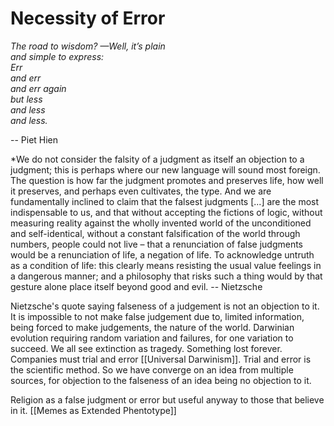 
# Necessity of Error

*The road to wisdom? —Well, it’s plain*  
*and simple to express:*  
*Err*  
*and err*  
*and err again*  
*but less*  
*and less*  
*and less.*

-- Piet Hien


*We do not consider the falsity of a judgment as itself an objection to a judgment; this is perhaps where our new language will sound most foreign. The question is how far the judgment promotes and preserves life, how well it preserves, and perhaps even cultivates, the type. And we are fundamentally inclined to claim that the falsest judgments [...] are the most indispensable to us, and that without accepting the fictions of logic, without measuring reality against the wholly invented world of the unconditioned and self-identical, without a constant falsification of the world through numbers, people could not live – that a renunciation of false judgments would be a renunciation of life, a negation of life. To acknowledge untruth as a condition of life: this clearly means resisting the usual value feelings in a dangerous manner; and a philosophy that risks such a thing would by that gesture alone place itself beyond good and evil. 
-- Nietzsche


Nietzsche's quote saying falseness of a judgement is not an objection to it. It is impossible to not make false judgement due to, limited information, being forced to make judgements, the nature of the world. Darwinian evolution requiring random variation and failures, for one variation to succeed. We all see extinction as tragedy. Something lost forever. Companies must trial and error [[Universal Darwinism]]. Trial and error is the scientific method. So we have converge on an idea from multiple sources, for objection to the falseness of an idea being no objection to it.

Religion as a false judgment or error but useful anyway to those that believe in it. [[Memes as Extended Phentotype]]


